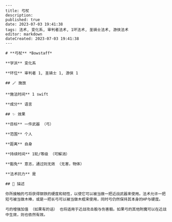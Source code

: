 
    ---
    title: 弓杖
    description: 
    published: true
    date: 2023-07-03 19:41:38
    tags: 法术, 变化系, 审判者法术, 1环法术, 圣骑士法术, 游侠法术
    editor: markdown
    dateCreated: 2023-07-03 19:41:38
    ---

    # **弓杖** *Bowstaff*

    **学派** 变化系 

    **环位** 审判者 1, 圣骑士 1, 游侠 1

    ## 🪄 施放

    **施法时间** 1 swift

    **成分** 语言

    ## ✨ 效果 

    **目标** 一件武器 （弓） 

    **范围** 个人

    **距离** 自身  

    **持续时间** 1轮/等级 （可解消） 

    **豁免** 意志，通过则无效 （无害，物体）

    **法术抗力** 是

    ## 📖 描述

    你所接触的弓将获得钢铁的硬度和韧性，以使它可以被当做一把近战武器来使用。法术允许一把短弓被当做木棒，或是一把长弓可以被当做木棍来使用，同时弓仍然保持其本身的HP与硬度。

    弓的增强加值 （如果有的话） 也将适用于近战攻击骰与伤害骰。如果弓的其他附魔可以在近战中生效，则也依然有效。
    